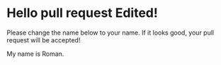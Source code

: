 # Hello pull request Edited!

Please change the name below to your name. If it looks good, your pull request will be accepted!

My name is Roman.
